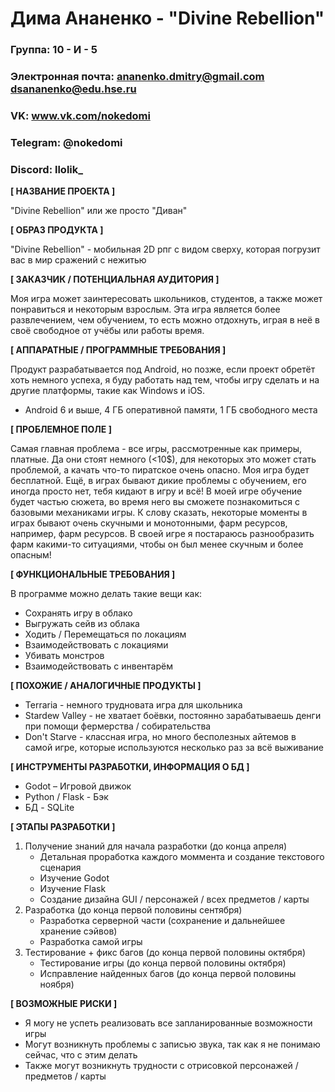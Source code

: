 # Дима Ананенко - "Divine Rebellion"

### Группа: 10 - И - 5
### Электронная почта: ananenko.dmitry@gmail.com dsananenko@edu.hse.ru
### VK: www.vk.com/nokedomi
### Telegram: @nokedomi
### Discord: llolik_


**[ НАЗВАНИЕ ПРОЕКТА ]**

"Divine Rebellion" или же просто "Диван"


**[ ОБРАЗ ПРОДУКТА ]**

"Divine Rebellion" - мобильная 2D рпг с видом сверху, которая погрузит вас в мир сражений с нежитью 


**[ ЗАКАЗЧИК / ПОТЕНЦИАЛЬНАЯ АУДИТОРИЯ ]**

Моя игра может заинтересовать школьников, студентов, а также может понравиться и некоторым взрослым. Эта игра является более развлечением, чем обучением, то есть можно отдохнуть, играя в неё в своё свободное от учёбы или работы время.


**[ АППАРАТНЫЕ / ПРОГРАММНЫЕ ТРЕБОВАНИЯ ]**

Продукт разрабатывается под Android, но позже, если проект обретёт хоть немного успеха, я буду работать над тем, чтобы игру сделать и на другие платформы, такие как Windows и iOS.
* Android 6 и выше, 4 ГБ оперативной памяти, 1 ГБ свободного места


**[ ПРОБЛЕМНОЕ ПОЛЕ ]**

Самая главная проблема - все игры, рассмотренные как примеры, платные. Да они стоят немного (<10$), для некоторых это может стать проблемой, а качать что-то пиратское очень опасно. Моя игра будет бесплатной. Ещё, в играх бывают дикие проблемы с обучением, его иногда просто нет, тебя кидают в игру и всё! В моей игре обучение будет частью сюжета, во время него вы сможете познакомиться с базовыми механиками игры. К слову сказать, некоторые моменты в играх бывают очень скучными и монотонными, фарм ресурсов, например, фарм ресурсов. В своей игре я постараюсь разнообразить фарм какими-то ситуациями, чтобы он был менее скучным и более опасным!


**[ ФУНКЦИОНАЛЬНЫЕ ТРЕБОВАНИЯ ]**

В программе можно делать такие вещи как:
* Сохранять игру в облако
* Выгружать сейв из облака
* Ходить / Перемещаться по локациям
* Взаимодействовать с локациями
* Убивать монстров
* Взаимодействовать с инвентарём


**[ ПОХОЖИЕ / АНАЛОГИЧНЫЕ ПРОДУКТЫ ]**

* Terraria - немного трудновата игра для школьника
* Stardew Valley - не хватает боёвки, постоянно зарабатываешь денги при помощи фермерства / собирательства
* Don't Starve - классная игра, но много бесполезных айтемов в самой игре, которые используются несколько раз за всё выживание

**[ ИНСТРУМЕНТЫ РАЗРАБОТКИ, ИНФОРМАЦИЯ О БД ]**

* Godot – Игровой движок
* Python / Flask - Бэк
* БД - SQLite

**[ ЭТАПЫ РАЗРАБОТКИ ]**

1. Получение знаний для начала разработки (до конца апреля)
    * Детальная проработка каждого моммента и создание текстового сценария
    * Изучение Godot
    * Изучение Flask
    * Создание дизайна GUI / персонажей / всех предметов / карты
2. Разработка (до конца первой половины сентября)
    * Разработка серверной части (сохранение и дальнейшее хранение сэйвов)
    * Разработка самой игры
3. Тестирование + фикс багов (до конца первой половины октября)
    * Тестирование игры (до конца первой половины октября)
    * Исправление найденных багов (до конца первой половины ноября)


**[ ВОЗМОЖНЫЕ РИСКИ ]**

* Я могу не успеть реализовать все запланированные возможности игры
* Могут возникнуть проблемы с записью звука, так как я не понимаю сейчас, что с этим делать
* Также могут возникнуть трудности с отрисовкой персонажей / предметов / карты